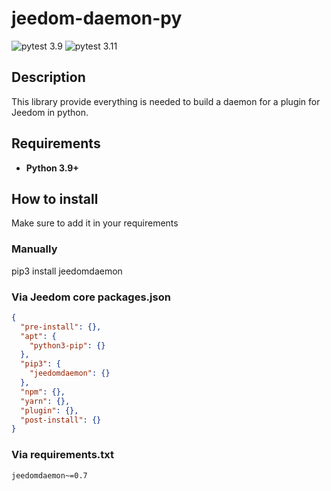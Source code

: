 # jeedom-daemon-py

![pytest 3.9](https://github.com/Mips2648/jeedom-daemon-py/actions/workflows/pytest-3.9.yml/badge.svg)
![pytest 3.11](https://github.com/Mips2648/jeedom-daemon-py/actions/workflows/pytest-3.11.yml/badge.svg)

## Description

This library provide everything is needed to build a daemon for a plugin for Jeedom in python.

## Requirements

* **Python 3.9+**

## How to install

Make sure to add it in your requirements

### Manually

pip3 install jeedomdaemon

### Via Jeedom core packages.json

```json
{
  "pre-install": {},
  "apt": {
    "python3-pip": {}
  },
  "pip3": {
    "jeedomdaemon": {}
  },
  "npm": {},
  "yarn": {},
  "plugin": {},
  "post-install": {}
}
```

### Via requirements.txt

```txt
jeedomdaemon~=0.7
```
